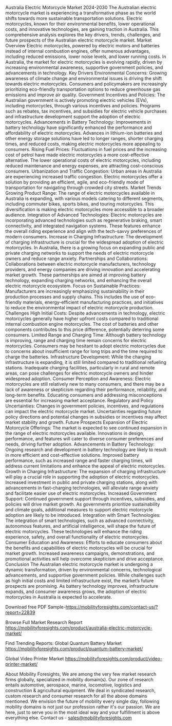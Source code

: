 Australia Electric Motorcycle Market 2024-2030
The Australian electric motorcycle market is experiencing a transformative phase as the world shifts towards more sustainable transportation solutions. Electric motorcycles, known for their environmental benefits, lower operational costs, and innovative technologies, are gaining traction in Australia. This comprehensive analysis explores the key drivers, trends, challenges, and future prospects of the Australian electric motorcycle market.
Market Overview
Electric motorcycles, powered by electric motors and batteries instead of internal combustion engines, offer numerous advantages, including reduced emissions, lower noise levels, and lower running costs. In Australia, the market for electric motorcycles is evolving rapidly, driven by increasing environmental awareness, supportive government policies, and advancements in technology.
Key Drivers
Environmental Concerns: Growing awareness of climate change and environmental issues is driving the shift towards electric motorcycles. Consumers and policymakers are increasingly prioritizing eco-friendly transportation options to reduce greenhouse gas emissions and improve air quality.
Government Incentives and Policies: The Australian government is actively promoting electric vehicles (EVs), including motorcycles, through various incentives and policies. Programs such as rebates, tax incentives, and subsidies for electric vehicle purchases and infrastructure development support the adoption of electric motorcycles.
Advancements in Battery Technology: Improvements in battery technology have significantly enhanced the performance and affordability of electric motorcycles. Advances in lithium-ion batteries and other energy storage solutions have led to longer ranges, shorter charging times, and reduced costs, making electric motorcycles more appealing to consumers.
Rising Fuel Prices: Fluctuations in fuel prices and the increasing cost of petrol have made electric motorcycles a more cost-effective alternative. The lower operational costs of electric motorcycles, including reduced maintenance and energy expenses, are attracting cost-conscious consumers.
Urbanization and Traffic Congestion: Urban areas in Australia are experiencing increased traffic congestion. Electric motorcycles offer a solution by providing an efficient, agile, and eco-friendly mode of transportation for navigating through crowded city streets.
Market Trends
Growing Product Range: The range of electric motorcycles available in Australia is expanding, with various models catering to different segments, including commuter bikes, sports bikes, and touring motorcycles. This diversification is making electric motorcycles more accessible to a broader audience.
Integration of Advanced Technologies: Electric motorcycles are incorporating advanced technologies such as regenerative braking, smart connectivity, and integrated navigation systems. These features enhance the overall riding experience and align with the tech-savvy preferences of modern consumers.
Increase in Charging Infrastructure: The development of charging infrastructure is crucial for the widespread adoption of electric motorcycles. In Australia, there is a growing focus on expanding public and private charging networks to support the needs of electric motorcycle owners and reduce range anxiety.
Partnerships and Collaborations: Collaborations between electric motorcycle manufacturers, technology providers, and energy companies are driving innovation and accelerating market growth. These partnerships are aimed at improving battery technology, expanding charging networks, and enhancing the overall electric motorcycle ecosystem.
Focus on Sustainable Practices: Manufacturers are increasingly emphasizing sustainability in their production processes and supply chains. This includes the use of eco-friendly materials, energy-efficient manufacturing practices, and initiatives to reduce the environmental impact of electric motorcycle production.
Challenges
High Initial Costs: Despite advancements in technology, electric motorcycles generally have higher upfront costs compared to traditional internal combustion engine motorcycles. The cost of batteries and other components contributes to this price difference, potentially deterring some consumers.
Limited Range and Charging Time: Although battery technology is improving, range and charging time remain concerns for electric motorcycles. Consumers may be hesitant to adopt electric motorcycles due to concerns about insufficient range for long trips and the time required to charge the batteries.
Infrastructure Development: While the charging infrastructure is expanding, it is still limited compared to traditional refueling stations. Inadequate charging facilities, particularly in rural and remote areas, can pose challenges for electric motorcycle owners and hinder widespread adoption.
Consumer Perception and Awareness: Electric motorcycles are still relatively new to many consumers, and there may be a lack of awareness or skepticism regarding their performance, reliability, and long-term benefits. Educating consumers and addressing misconceptions are essential for increasing market acceptance.
Regulatory and Policy Uncertainties: Changes in government policies, incentives, and regulations can impact the electric motorcycle market. Uncertainties regarding future policy directions and potential changes in subsidies or incentives may affect market stability and growth.
Future Prospects
Expansion of Electric Motorcycle Offerings: The market is expected to see continued expansion in the range of electric motorcycles available. Innovations in design, performance, and features will cater to diverse consumer preferences and needs, driving further adoption.
Advancements in Battery Technology: Ongoing research and development in battery technology are likely to result in more efficient and cost-effective solutions. Improved battery performance, such as increased range and faster charging times, will address current limitations and enhance the appeal of electric motorcycles.
Growth in Charging Infrastructure: The expansion of charging infrastructure will play a crucial role in supporting the adoption of electric motorcycles. Increased investment in public and private charging stations, along with advancements in fast-charging technologies, will alleviate range anxiety and facilitate easier use of electric motorcycles.
Increased Government Support: Continued government support through incentives, subsidies, and policies will drive market growth. As governments prioritize sustainability and climate goals, additional measures to support electric motorcycle adoption are likely to be introduced.
Integration with Smart Technologies: The integration of smart technologies, such as advanced connectivity, autonomous features, and artificial intelligence, will shape the future of electric motorcycles. These technologies will enhance the riding experience, safety, and overall functionality of electric motorcycles.
Consumer Education and Awareness: Efforts to educate consumers about the benefits and capabilities of electric motorcycles will be crucial for market growth. Increased awareness campaigns, demonstrations, and promotional activities will help overcome skepticism and drive acceptance.
Conclusion
The Australian electric motorcycle market is undergoing a dynamic transformation, driven by environmental concerns, technological advancements, and supportive government policies. While challenges such as high initial costs and limited infrastructure exist, the market’s future prospects are promising. As battery technology improves, infrastructure expands, and consumer awareness grows, the adoption of electric motorcycles in Australia is expected to accelerate.


Download free PDF Sample-https://mobilityforesights.com/contact-us/?report=22839


Browse Full Market Research Report 
https://mobilityforesights.com/product/australia-electric-motorcycle-market/


Find Trending Reports:
Global Quantum Battery Market
https://mobilityforesights.com/product/quantum-battery-market/

Global Video Printer Market
https://mobilityforesights.com/product/video-printer-market/


About Mobility Foresights,
We are among the very few market research firms globally, specialized in mobility domain(s). Our zone of research entails automotive, aerospace, marine, locomotive, logistics and construction & agricultural equipment. We deal in syndicated research, custom research and consumer research for all the above domains mentioned.
We envision the future of mobility every single day, following mobility domains is not just our profession rather it's our passion. We are here, just to serve you in the most ideal way and your fulfillment is above everything else. Contact us -  sales@mobilityforesights.com 

